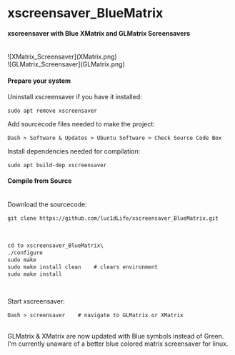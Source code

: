# xscreensaver_BlueMatrix

#### xscreensaver with Blue XMatrix and GLMatrix Screensavers
<br />
![XMatrix_Screensaver](XMatrix.png)
<br />
![GLMatrix_Screensaver](GLMatrix.png)

#### Prepare your system
Uninstall xscreensaver if you have it installed:

    sudo apt remove xscreensaver

Add sourcecode files needed to make the project:
<br />

    Dash > Software & Updates > Ubuntu Software > Check Source Code Box

Install dependencies needed for compilation:
<br />

    sudo apt build-dep xscreensaver

#### Compile from Source
<br />
Download the sourcecode:

    git clone https://github.com/luc1dLife/xscreensaver_BlueMatrix.git

<br />

    cd to xscreensaver_BlueMatrix\
    ./configure
    sudo make
    sudo make install clean    # clears environment
    sudo make install

<br />

Start xscreensaver:

    Dash > screensaver    # navigate to GLMatrix or XMatrix

<br />
GLMatrix & XMatrix are now updated with Blue symbols instead of Green. I'm currently unaware of a better blue colored matrix screensaver for linux. 
